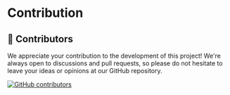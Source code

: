 # Contribution

## 👥 Contributors

We appreciate your contribution to the development of this project! We're always open to discussions and pull requests, so please do not hesitate to leave your ideas or opinions at our GitHub repository.

[![GitHub contributors](https://contrib.rocks/image?repo=cunarist/rinf)](https://github.com/cunarist/rinf/graphs/contributors)
